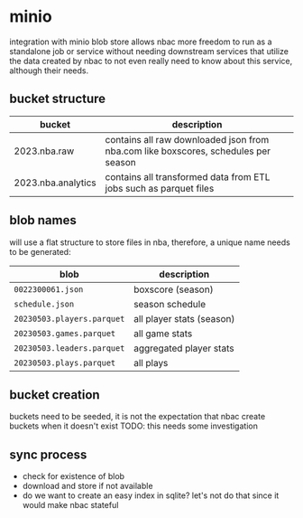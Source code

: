 # minio

integration with minio blob store allows nbac more freedom to run as a standalone job or service without needing downstream services that utilize the data created by nbac to not even really need to know about this service, although their needs.

## bucket structure

bucket | description
--- | ---
2023.nba.raw | contains all raw downloaded json from nba.com like boxscores, schedules per season
2023.nba.analytics | contains all transformed data from ETL jobs such as parquet files

## blob names

will use a flat structure to store files in nba, therefore, a unique name 
needs to be generated:


blob | description
--- | ---
`0022300061.json` | boxscore (season)
`schedule.json` | season schedule
`20230503.players.parquet` | all player stats (season)
`20230503.games.parquet` | all game stats
`20230503.leaders.parquet` | aggregated player stats
`20230503.plays.parquet` | all plays 


## bucket creation

buckets need to be seeded, it is not the expectation that
nbac create buckets when it doesn't exist TODO: this needs some
investigation

## sync process

* check for existence of blob
* download and store if not available
* do we want to create an easy index in sqlite?  let's not do that since it would make nbac stateful
